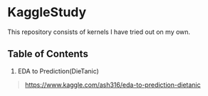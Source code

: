 # KaggleStudy
This repository consists of kernels I have tried out on my own.

## Table of Contents
1. EDA to Prediction(DieTanic)
> https://www.kaggle.com/ash316/eda-to-prediction-dietanic
